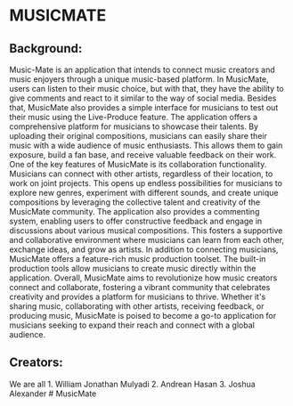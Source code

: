 <h1>MUSICMATE</h1>
<h2>Background:</h2>
Music-Mate is an application that intends to connect music creators and music enjoyers through a unique music-based platform. In MusicMate, users can listen to their music choice, but with that, they have the ability to give comments and react to it similar to  the way of social media. Besides that, MusicMate also provides a simple interface for musicians to test out their music using the Live-Produce feature. 
The application offers a comprehensive platform for musicians to showcase their talents. By uploading their original compositions, musicians can easily share their music with a wide audience of music enthusiasts. This allows them to gain exposure, build a fan base, and receive valuable feedback on their work.
One of the key features of MusicMate is its collaboration functionality. Musicians can connect with other artists, regardless of their location, to work on joint projects. This opens up endless possibilities for musicians to explore new genres, experiment with different sounds, and create unique compositions by leveraging the collective talent and creativity of the MusicMate community. 
The application also provides a commenting system, enabling users to offer constructive feedback and engage in discussions about various musical compositions. This fosters a supportive and collaborative environment where musicians can learn from each other, exchange ideas, and grow as artists. In addition to connecting musicians, MusicMate offers a feature-rich music production toolset. The built-in production tools allow musicians to create music directly within the application. 
Overall, MusicMate aims to revolutionize how music creators connect and collaborate, fostering a vibrant community that celebrates creativity and provides a platform for musicians to thrive. Whether it's sharing music, collaborating with other artists, receiving feedback, or producing music, MusicMate is poised to become a go-to application for musicians seeking to expand their reach and connect with a global audience.
<h2>Creators:</h2>
We are all
1. William Jonathan Mulyadi
2. Andrean Hasan
3. Joshua Alexander
#   M u s i c M a t e  
 